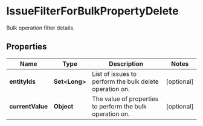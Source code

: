 

# IssueFilterForBulkPropertyDelete

Bulk operation filter details.

## Properties

| Name | Type | Description | Notes |
|------------ | ------------- | ------------- | -------------|
|**entityIds** | **Set&lt;Long&gt;** | List of issues to perform the bulk delete operation on. |  [optional] |
|**currentValue** | **Object** | The value of properties to perform the bulk operation on. |  [optional] |




